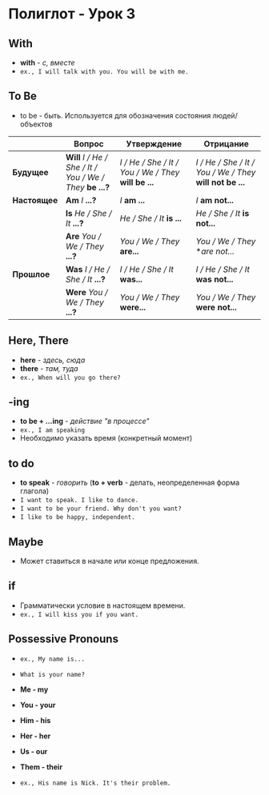 # Полиглот - Урок 3
## With
* **with** - *с, вместе*
* `ex., I will talk with you. You will be with me.`

## To Be
* to be - быть. Используется для обозначения состояния людей/объектов

|               | Вопрос           | Утверждение        | Отрицание
|---------------|------------------|--------------------|-------------------
|**Будущее**    | **Will** *I / He / She / It / You / We / They* **be ...?** | *I / He / She / It / You / We / They* **will be ...** | *I / He / She / It / You / We / They* **will not be ...**
|**Настоящее**  | **Am** *I* **...?** | *I* **am ...** | *I* **am not...**
|               | **Is** *He / She / It* **...?** | *He / She / It* **is ...** | *He / She / It* **is not...**
|               | **Are** *You / We / They* **...?** | *You / We / They* **are...** | *You / We / They* **are not...*
|**Прошлое**    | **Was** *I / He / She / It* **...?** | *I / He / She / It* **was...** | *I / He / She / It* **was not...**
|               | **Were** *You / We / They* **...?** | *You / We / They* **were...** | *You / We / They* **were not...**

## Here, There
* **here** - *здесь, сюда*
* **there** - *там, туда*
* `ex., When will you go there?`

## -ing
* **to be + ...ing** - *действие "в процессе"*
* `ex., I am speaking`
* Необходимо указать время (конкретный момент)

## to do
* **to speak** - *говорить* (**to + verb** - делать, неопределенная форма глагола)
* `I want to speak. I like to dance.`
* `I want to be your friend. Why don't you want?`
* `I like to be happy, independent.`

## Maybe
* Может ставиться в начале или конце предложения.

## if
* Грамматически условие в настоящем времени.
* `ex., I will kiss you if you want.`

## Possessive Pronouns
* `ex., My name is...`
* `What is your name?`

* **Me - my**
* **You - your**
* **Him - his**
* **Her - her**
* **Us - our**
* **Them - their**
* `ex., His name is Nick. It's their problem.`